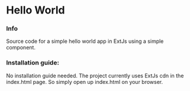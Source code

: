 # Hello World

### Info
Source code for a simple hello world app in ExtJs using a simple component.

### Installation guide:
No installation guide needed. The project currently uses ExtJs cdn in the index.html page. So simply open up index.html on your browser.